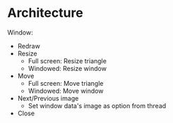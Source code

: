 # Architecture


Window:
- Redraw
- Resize
	- Full screen: Resize triangle
	- Windowed: Resize window
- Move
	- Full screen: Move triangle
	- Windowed: Move window
- Next/Previous image
	- Set window data's image as option from thread
- Close

